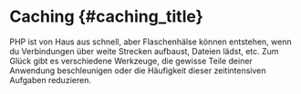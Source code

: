 # Caching {#caching_title}

PHP ist von Haus aus schnell, aber Flaschenhälse können entstehen, wenn du Verbindungen über weite Strecken aufbaust, Dateien lädst, etc. Zum Glück gibt es verschiedene Werkzeuge, die gewisse Teile deiner Anwendung beschleunigen oder die Häufigkeit dieser zeitintensiven Aufgaben reduzieren.